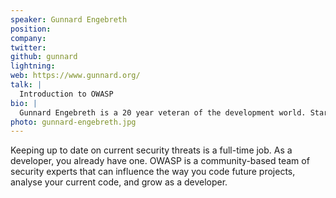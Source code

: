 ```yaml
---
speaker: Gunnard Engebreth
position:
company:
twitter:
github: gunnard
lightning:
web: https://www.gunnard.org/
talk: |
  Introduction to OWASP
bio: |
  Gunnard Engebreth is a 20 year veteran of the development world. Starting back in the dot com boom of the 2000's, Gunnard has grown his IT knowledge from backend development to systems administration and even IBM call center support. Gunnard now lives in Madison Wisconsin and works as a senior developer for an ISP.
photo: gunnard-engebreth.jpg
---
```


Keeping up to date on current security threats is a full-time job. As a developer, you already have one. OWASP is a community-based team of security experts that can influence the way you code future projects, analyse your current code, and grow as a developer.
